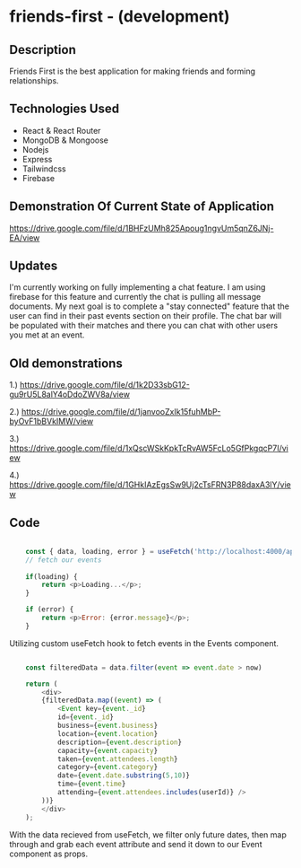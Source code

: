 # friends-first - (development)

## Description
Friends First is the best application for making friends and forming 
relationships.
 

## Technologies Used

* React & React Router
* MongoDB & Mongoose
* Nodejs
* Express
* Tailwindcss
* Firebase

## Demonstration Of Current State of Application
https://drive.google.com/file/d/1BHFzUMh825Apoug1ngvUm5qnZ6JNj-EA/view

## Updates 
I'm currently working on fully implementing a chat feature.  I am using firebase for this feature
and currently the chat is pulling all message documents.  My next goal is to complete a "stay connected" feature that the user can find in their past events section on their profile.  The chat
bar will be populated with their matches and there you can chat with other users you met at an event.


## Old demonstrations

1.)
https://drive.google.com/file/d/1k2D33sbG12-gu9rU5L8alY4oDdoZWV8a/view

2.)
https://drive.google.com/file/d/1janvooZxIk15fuhMbP-byOvF1bBVkIMW/view

3.)
https://drive.google.com/file/d/1xQscWSkKpkTcRvAW5FcLo5GfPkgqcP7I/view

4.)
https://drive.google.com/file/d/1GHkIAzEgsSw9Uj2cTsFRN3P88daxA3lY/view

## Code

```JavaScript
    
    const { data, loading, error } = useFetch('http://localhost:4000/api/events');
    // fetch our events
    
    if(loading) {
        return <p>Loading...</p>;
    }

    if (error) {
        return <p>Error: {error.message}</p>;
    }

```
Utilizing custom useFetch hook to fetch events in the Events component.

```JavaScript

    const filteredData = data.filter(event => event.date > now)

    return (
        <div>
        {filteredData.map((event) => (
            <Event key={event._id}
            id={event._id} 
            business={event.business}
            location={event.location}
            description={event.description}
            capacity={event.capacity}
            taken={event.attendees.length}
            category={event.category}
            date={event.date.substring(5,10)}
            time={event.time}
            attending={event.attendees.includes(userId)} />
        ))}
        </div>
    );
```
With the data recieved from useFetch, we filter only
future dates, then map through and grab each event attribute
and send it down to our Event component as props.


